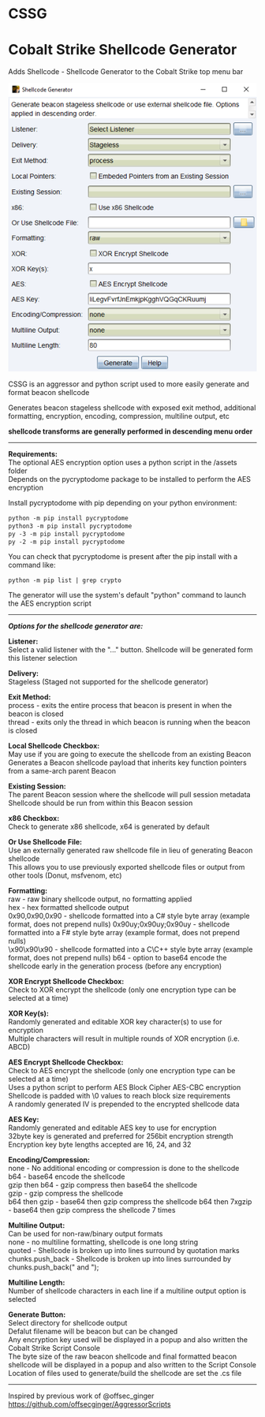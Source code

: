 # CSSG

# Cobalt Strike Shellcode Generator  

Adds Shellcode - Shellcode Generator to the Cobalt Strike top menu bar

![Alt text](CSSG_gui2.png?raw=true)  

CSSG is an aggressor and python script used to more easily generate and format beacon shellcode  

Generates beacon stageless shellcode with exposed exit method, additional formatting, encryption, encoding, compression, multiline output, etc  

**shellcode transforms are generally performed in descending menu order**  

---

**Requirements:**  
The optional AES encryption option uses a python script in the /assets folder  
Depends on the pycryptodome package to be installed to perform the AES encryption  

Install pycryptodome with pip depending on your python environment:  

    python -m pip install pycryptodome
    python3 -m pip install pycryptodome
    py -3 -m pip install pycryptodome
    py -2 -m pip install pycryptodome

You can check that pycryptodome is present after the pip install with a command like:  

    python -m pip list | grep crypto

The generator will use the system's default "python" command to launch the AES encryption script  

---

***Options for the shellcode generator are:***

**Listener:**  
Select a valid listener with the "..." button. Shellcode will be generated form this listener selection  

**Delivery:**  
Stageless (Staged not supported for the shellcode generator)  

**Exit Method:**  
process - exits the entire process that beacon is present in when the beacon is closed  
thread - exits only the thread in which beacon is running when the beacon is closed  

**Local Shellcode Checkbox:**  
May use if you are going to execute the shellcode from an existing Beacon  
Generates a Beacon shellcode payload that inherits key function pointers from a same-arch parent Beacon  

**Existing Session:**  
The parent Beacon session where the shellcode will pull session metadata  
Shellcode should be run from within this Beacon session  

**x86 Checkbox:**  
Check to generate x86 shellcode, x64 is generated by default  

**Or Use Shellcode File:**  
Use an externally generated raw shellcode file in lieu of generating Beacon shellcode  
This allows you to use previously exported shellcode files or output from other tools (Donut, msfvenom, etc)  

**Formatting:**  
raw - raw binary shellcode output, no formatting applied  
hex - hex formatted shellcode output  
0x90,0x90,0x90 - shellcode formatted into a C# style byte array (example format, does not prepend nulls)
0x90uy;0x90uy;0x90uy - shellcode formatted into a F# style byte array (example format, does not prepend nulls)  
\x90\x90\x90 - shellcode formatted into a C\C++ style byte array (example format, does not prepend nulls)
b64 - option to base64 encode the shellcode early in the generation process (before any encryption)  

**XOR Encrypt Shellcode Checkbox:**  
Check to XOR encrypt the shellcode (only one encryption type can be selected at a time)  

**XOR Key(s):**  
Randomly generated and editable XOR key character(s) to use for encryption  
Multiple characters will result in multiple rounds of XOR encryption (i.e. ABCD)  

**AES Encrypt Shellcode Checkbox:**  
Check to AES encrypt the shellcode (only one encryption type can be selected at a time)  
Uses a python script to perform AES Block Cipher AES-CBC encryption  
Shellcode is padded with \0 values to reach block size requirements  
A randomly generated IV is prepended to the encrypted shellcode data  

**AES Key:**  
Randomly generated and editable AES key to use for encryption  
32byte key is generated and preferred for 256bit encryption strength  
Encryption key byte lengths accepted are 16, 24, and 32  

**Encoding/Compression:**  
none - No additional encoding or compression is done to the shellcode  
b64 - base64 encode the shellcode  
gzip then b64 - gzip compress then base64 the shellcode  
gzip - gzip compress the shellcode  
b64 then gzip - base64 then gzip compress the shellcode
b64 then 7xgzip - base64 then gzip compress the shellcode 7 times

**Multiline Output:**  
Can be used for non-raw/binary output formats  
none - no multiline formatting, shellcode is one long string  
quoted - Shellcode is broken up into lines surround by quotation marks  
chunks.push_back - Shellcode is broken up into lines surrounded by chunks.push_back(" and ");  

**Multiline Length:**  
Number of shellcode characters in each line if a multiline output option is selected  

**Generate Button:**  
Select directory for shellcode output  
Defalut filename will be beacon but can be changed  
Any encryption key used will be displayed in a popup and also written the Cobalt Strike Script Console  
The byte size of the raw beacon shellcode and final formatted beacon shellcode will be displayed in a popup and also written to the Script Console  
Location of files used to generate/build the shellcode are set the .cs file  

---

Inspired by previous work of @offsec_ginger https://github.com/offsecginger/AggressorScripts
